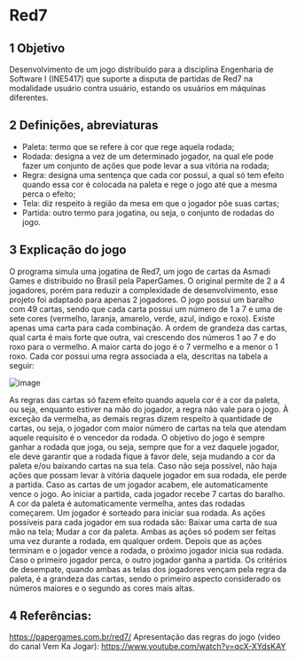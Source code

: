 # Red7 
## 1 Objetivo 
Desenvolvimento de um jogo distribuído para a disciplina Engenharia de Software I (INE5417) que suporte a disputa de partidas de Red7 na modalidade usuário contra usuário, estando os usuários em máquinas diferentes. 

## 2 Definições, abreviaturas 
+ Paleta: termo que se refere à cor que rege aquela rodada;
+ Rodada: designa a vez de um determinado jogador, na qual ele pode fazer um conjunto de ações que pode levar a sua vitória na rodada;
+ Regra: designa uma sentença que cada cor possui, a qual só tem efeito quando essa cor é colocada na paleta e rege o jogo até que a mesma perca o efeito;
+ Tela: diz respeito à região da mesa em que o jogador põe suas cartas;
+ Partida: outro termo para jogatina, ou seja, o conjunto de rodadas do jogo.

## 3 Explicação do jogo
O programa simula uma jogatina de Red7, um jogo de cartas da Asmadi Games e distribuído no Brasil pela PaperGames. O original permite de 2 a 4 jogadores, porém para reduzir a complexidade de desenvolvimento, esse projeto foi adaptado para apenas 2 jogadores. 
O jogo possui um baralho com 49 cartas, sendo que cada carta possui um número de 1 a 7 e uma de sete cores (vermelho, laranja, amarelo, verde, azul, índigo e roxo). Existe apenas uma carta para cada combinação. A ordem de grandeza das cartas, qual carta é mais forte que outra, vai crescendo dos números 1 ao 7 e do roxo para o vermelho. A maior carta do jogo é o 7 vermelho e a menor o 1 roxo. Cada cor possui uma regra associada a ela, descritas na tabela a seguir: 
  
![image](https://user-images.githubusercontent.com/87547436/228386347-63e8e61e-5c81-46ac-9f64-f733da2ded8f.png)

As regras das cartas só fazem efeito quando aquela cor é a cor da paleta, ou seja, enquanto estiver na mão do jogador, a regra não vale para o jogo. À exceção da vermelha, as demais regras dizem respeito à quantidade de cartas, ou seja, o jogador com maior número de cartas na tela que atendam aquele requisito é o vencedor da rodada. 
O objetivo do jogo é sempre ganhar a rodada que joga, ou seja, sempre que for a vez daquele jogador, ele deve garantir que a rodada fique à favor dele, seja mudando a cor da paleta e/ou baixando cartas na sua tela. Caso não seja possível, não haja ações que possam levar à vitória daquele jogador em sua rodada, ele perde a partida.
Caso as cartas de um jogador acabem, ele automaticamente vence o jogo.
Ao iniciar a partida, cada jogador recebe 7 cartas do baralho. A cor da paleta é automaticamente vermelha, antes das rodadas começarem. Um jogador é sorteado para iniciar sua rodada. As ações possíveis para cada jogador em sua rodada são:
Baixar uma carta de sua mão na tela;
Mudar a cor da paleta.
Ambas as ações só podem ser feitas uma vez durante a rodada, em qualquer ordem. 
Depois que as ações terminam e o jogador vence a rodada, o próximo jogador inicia sua rodada. Caso o primeiro jogador perca, o outro jogador ganha a partida.
Os critérios de desempate, quando ambas as telas dos jogadores vençam pela regra da paleta, é a grandeza das cartas, sendo o primeiro aspecto considerado os números maiores e o segundo as cores mais altas.  
  
## 4 Referências: 
https://papergames.com.br/red7/
Apresentação das regras do jogo (video do canal Vem Ka Jogar): 
https://www.youtube.com/watch?v=qcX-XYdsKAY
